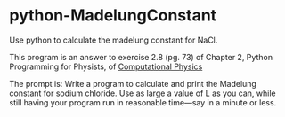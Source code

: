 python-MadelungConstant
=======================

Use python to calculate the madelung constant for NaCl.

This program is an answer to exercise 2.8 (pg. 73) of Chapter 2, Python Programming for Physists, of [Computational Physics](http://www.amazon.com/Computational-Physics-Edition-Nicholas-Giordano/dp/0131469908/ref=sr_1_1?ie=UTF8&qid=1359335955&sr=8-1&keywords=computational+physics)

The prompt is:
Write a program to calculate and print the Madelung constant for sodium chloride.
Use as large a value of L as you can, while still having your program run in reasonable
time—say in a minute or less.
